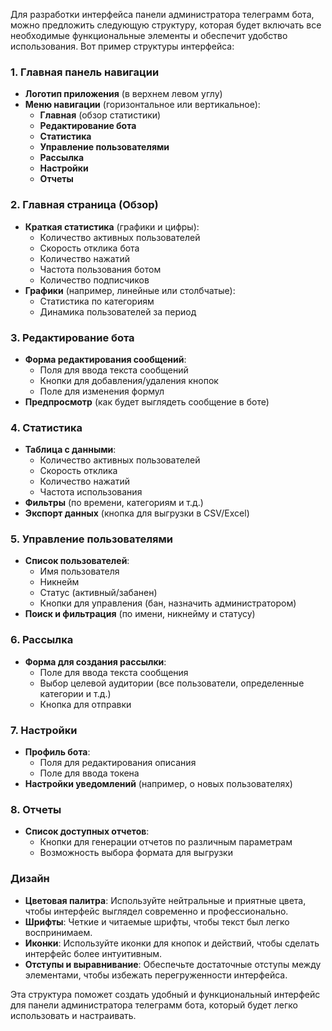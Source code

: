 Для разработки интерфейса панели администратора телеграмм бота, можно предложить следующую структуру, которая будет включать все необходимые функциональные элементы и обеспечит удобство использования. Вот пример структуры интерфейса:

### 1. Главная панель навигации
- **Логотип приложения** (в верхнем левом углу)
- **Меню навигации** (горизонтальное или вертикальное):
  - **Главная** (обзор статистики)
  - **Редактирование бота**
  - **Статистика**
  - **Управление пользователями**
  - **Рассылка**
  - **Настройки**
  - **Отчеты**
  
### 2. Главная страница (Обзор)
- **Краткая статистика** (графики и цифры):
  - Количество активных пользователей
  - Скорость отклика бота
  - Количество нажатий
  - Частота пользования ботом
  - Количество подписчиков
- **Графики** (например, линейные или столбчатые):
  - Статистика по категориям
  - Динамика пользователей за период

### 3. Редактирование бота
- **Форма редактирования сообщений**:
  - Поля для ввода текста сообщений
  - Кнопки для добавления/удаления кнопок
  - Поле для изменения формул
- **Предпросмотр** (как будет выглядеть сообщение в боте)

### 4. Статистика
- **Таблица с данными**:
  - Количество активных пользователей
  - Скорость отклика
  - Количество нажатий
  - Частота использования
- **Фильтры** (по времени, категориям и т.д.)
- **Экспорт данных** (кнопка для выгрузки в CSV/Excel)

### 5. Управление пользователями
- **Список пользователей**:
  - Имя пользователя
  - Никнейм
  - Статус (активный/забанен)
  - Кнопки для управления (бан, назначить администратором)
- **Поиск и фильтрация** (по имени, никнейму и статусу)

### 6. Рассылка
- **Форма для создания рассылки**:
  - Поле для ввода текста сообщения
  - Выбор целевой аудитории (все пользователи, определенные категории и т.д.)
  - Кнопка для отправки

### 7. Настройки
- **Профиль бота**:
  - Поля для редактирования описания
  - Поле для ввода токена
- **Настройки уведомлений** (например, о новых пользователях)

### 8. Отчеты
- **Список доступных отчетов**:
  - Кнопки для генерации отчетов по различным параметрам
  - Возможность выбора формата для выгрузки

### Дизайн
- **Цветовая палитра**: Используйте нейтральные и приятные цвета, чтобы интерфейс выглядел современно и профессионально.
- **Шрифты**: Четкие и читаемые шрифты, чтобы текст был легко воспринимаем.
- **Иконки**: Используйте иконки для кнопок и действий, чтобы сделать интерфейс более интуитивным.
- **Отступы и выравнивание**: Обеспечьте достаточные отступы между элементами, чтобы избежать перегруженности интерфейса.

Эта структура поможет создать удобный и функциональный интерфейс для панели администратора телеграмм бота, который будет легко использовать и настраивать.